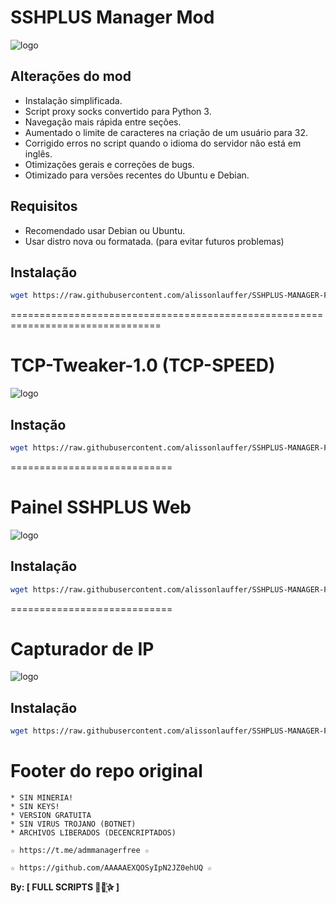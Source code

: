# SSHPLUS Manager Mod

![logo](https://raw.githubusercontent.com/alissonlauffer/SSHPLUS-MANAGER-FREE/master/SSHPLUS_MANAGER.png)

## Alterações do mod

- Instalação simplificada.
- Script proxy socks convertido para Python 3.
- Navegação mais rápida entre seções.
- Aumentado o limite de caracteres na criação de um usuário para 32.
- Corrigido erros no script quando o idioma do servidor não está em inglês.
- Otimizações gerais e correções de bugs.
- Otimizado para versões recentes do Ubuntu e Debian.

## Requisitos

- Recomendado usar Debian ou Ubuntu.
- Usar distro nova ou formatada. (para evitar futuros problemas)

## Instalação

```bash
wget https://raw.githubusercontent.com/alissonlauffer/SSHPLUS-MANAGER-FREE/master/Plus && bash Plus
```

================================================================================

# TCP-Tweaker-1.0 (TCP-SPEED)

![logo](https://github.com/AAAAAEXQOSyIpN2JZ0ehUQ/SSHPLUS-MANAGER-FREE/blob/master/Imagenes/TCP_Tweaker_TCP_SPEED.jpg)

## Instação

```bash
wget https://raw.githubusercontent.com/alissonlauffer/SSHPLUS-MANAGER-FREE/master/Install/tcptweaker.sh && bash tcptweaker.sh
```

============================
# Painel SSHPLUS Web

![logo](https://github.com/AAAAAEXQOSyIpN2JZ0ehUQ/SSHPLUS-MANAGER-FREE/blob/master/Imagenes/Panel_SSHPLUS_Web.jpg)

## Instalação

```bash
wget https://raw.githubusercontent.com/alissonlauffer/SSHPLUS-MANAGER-FREE/master/Install/Panel_Web/Panelweb.sh && bash Panelweb.sh
```

============================
# Capturador de IP

![logo](https://github.com/AAAAAEXQOSyIpN2JZ0ehUQ/SSHPLUS-MANAGER-FREE/blob/master/Imagenes/Capturador_IP.jpg)

## Instalação

```bash
wget https://raw.githubusercontent.com/alissonlauffer/SSHPLUS-MANAGER-FREE/master/Install/IP && bash IP
```

# Footer do repo original

```
* SIN MINERIA! 
* SIN KEYS! 
* VERSION GRATUITA 
* SIN VIRUS TROJANO (BOTNET) 
* ARCHIVOS LIBERADOS (DECENCRIPTADOS)
```

```
☆ https://t.me/admmanagerfree ☆

☆ https://github.com/AAAAAEXQOSyIpN2JZ0ehUQ ☆
```

**By: [ FULL SCRIPTS ⃘⃤꙰✰ ]**
